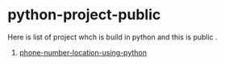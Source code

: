 # python-project-public

Here is list of project whch is build in python and this is public . 

1. [phone-number-location-using-python](https://github.com/techview365/python-project-public/tree/master/phone-number-location-using-python%20%231)
